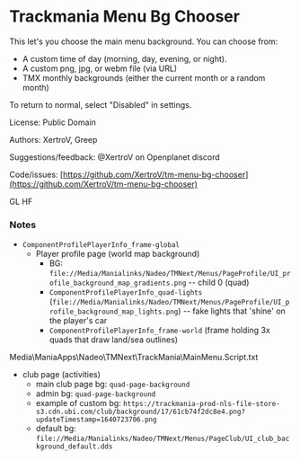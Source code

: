 # Trackmania Menu Bg Chooser

This let's you choose the main menu background. You can choose from:

* A custom time of day (morning, day, evening, or night).
* A custom png, jpg, or webm file (via URL)
* TMX monthly backgrounds (either the current month or a random month)

To return to normal, select "Disabled" in settings.

License: Public Domain

Authors: XertroV, Greep

Suggestions/feedback: @XertroV on Openplanet discord

Code/issues: [https://github.com/XertroV/tm-menu-bg-chooser](https://github.com/XertroV/tm-menu-bg-chooser)

GL HF

### Notes

- `ComponentProfilePlayerInfo_frame-global`
  - Player profile page (world map background)
    - BG: `file://Media/Manialinks/Nadeo/TMNext/Menus/PageProfile/UI_profile_background_map_gradients.png` -- child 0 (quad)
    - `ComponentProfilePlayerInfo_quad-lights` (`file://Media/Manialinks/Nadeo/TMNext/Menus/PageProfile/UI_profile_background_map_lights.png`) -- fake lights that 'shine' on the player's car
    - `ComponentProfilePlayerInfo_frame-world` (frame holding 3x quads that draw land/sea outlines)

Media\ManiaApps\Nadeo\TMNext\TrackMania\MainMenu.Script.txt

- club page (activities)
  - main club page bg: `quad-page-background`
  - admin bg: `quad-page-background`
  - example of custom bg: `https://trackmania-prod-nls-file-store-s3.cdn.ubi.com/club/background/17/61cb74f2dc8e4.png?updateTimestamp=1640723706.png`
  - default bg: `file://Media/Manialinks/Nadeo/TMNext/Menus/PageClub/UI_club_background_default.dds`
